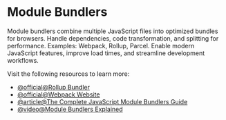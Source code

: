 # Module Bundlers

Module bundlers combine multiple JavaScript files into optimized bundles for browsers. Handle dependencies, code transformation, and splitting for performance. Examples: Webpack, Rollup, Parcel. Enable modern JavaScript features, improve load times, and streamline development workflows.

Visit the following resources to learn more:

- [@official@Rollup Bundler](https://rollupjs.org/)
- [@official@Webpack Website](https://webpack.js.org/)
- [@article@The Complete JavaScript Module Bundlers Guide](https://snipcart.com/blog/javascript-module-bundler)
- [@video@Module Bundlers Explained](https://www.youtube.com/watch?v=5IG4UmULyoA)